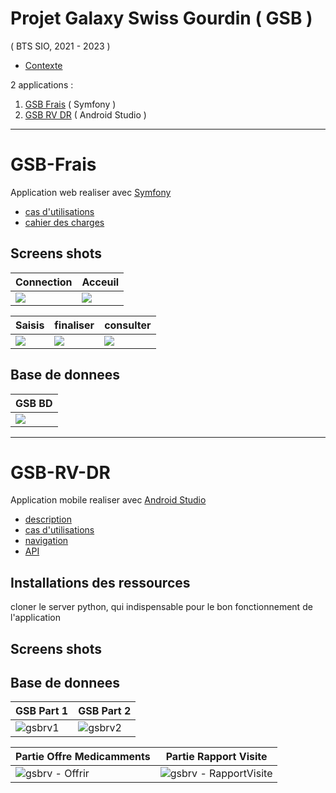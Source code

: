 # Projet Galaxy Swiss Gourdin ( GSB )
( BTS SIO, 2021 - 2023 )

* [Contexte](01-GSB-Organisation.pdf)

2 applications :
1. [GSB Frais](#gsb-frais) ( Symfony )
2. [GSB RV DR](#gsb-rv-dr) (  Android Studio )
 
___
# GSB-Frais
Application web realiser avec [Symfony](https://symfony.com)
   * [cas d'utilisations](03-GSB-Frais-UC-BD.pdf)
   * [cahier des charges](02-SIO-SLAM-GSB-Frais-CahierDesCharges.pdf)

## Screens shots

| Connection | Acceuil |
| ------- | ------- |
![](https://user-images.githubusercontent.com/95902084/230664348-2a29579d-09ff-4fae-be12-a0d6d5cbcd38.png)</td> | ![](https://user-images.githubusercontent.com/95902084/230664631-0e6b59d1-81e3-4e3a-a6bd-24b936e85933.png) |

| Saisis | finaliser | consulter |
| ------- | ------- | ------- |
| ![](https://user-images.githubusercontent.com/95902084/230664761-ae17eecc-ccb2-4c28-aeb7-d39564fd948e.png) | ![](https://user-images.githubusercontent.com/95902084/230664771-3e94a5a9-8c02-4832-808a-a360655a4ec8.png) | ![](https://user-images.githubusercontent.com/95902084/230664774-af0b32bb-10b6-4863-979d-e7d1c31c936c.png) |

## Base de donnees

| GSB BD |
| ------- |
| ![](https://user-images.githubusercontent.com/95902084/230710739-f7fc551a-291d-4b5f-ba80-6a407e7df840.png) |

___
# GSB-RV-DR
Application mobile realiser avec [Android Studio](https://developer.android.com/studio/)
   * [description](01-GSB-AppliRV-FicheDescriptive.pdf) 
   * [cas d'utilisations](02-GSB-AppliRV-Visiteur-UC.pdf)
   * [navigation](04-GSB-AppliRV-Navigation.pdf)
   * [API](05-GSB-AppliRV-Documentation-API.pdf)

## Installations des ressources
cloner le server python, qui indispensable pour le bon fonctionnement de l'application

## Screens shots

## Base de donnees

| GSB Part 1 | GSB Part 2 | 
| ------- | ------- |
| ![gsbrv1](https://user-images.githubusercontent.com/95902084/230669616-a2e9394b-78b0-4537-bce8-630c7590380c.png)| ![gsbrv2](https://user-images.githubusercontent.com/95902084/230670840-6a7226e7-63ed-4638-9aad-5b954e84fc1b.png) |

| Partie Offre Medicamments | Partie Rapport Visite | 
| ------- | ------- |
| ![gsbrv - Offrir](https://user-images.githubusercontent.com/95902084/230671396-9d6318cd-e081-4acc-8a3c-6b41d79e9562.png) | ![gsbrv - RapportVisite](https://user-images.githubusercontent.com/95902084/230671431-cb0b9f5c-8f7d-4087-bd6c-dc62433637f0.png) |
